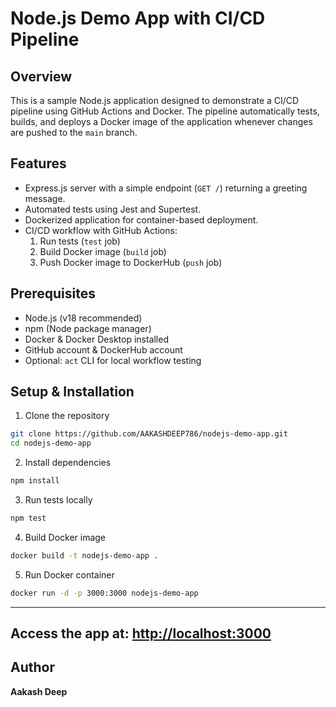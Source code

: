 # Node.js Demo App with CI/CD Pipeline

## Overview
This is a sample Node.js application designed to demonstrate a CI/CD pipeline using GitHub Actions and Docker. 
The pipeline automatically tests, builds, and deploys a Docker image of the application whenever changes are pushed to the `main` branch.

## Features
- Express.js server with a simple endpoint (`GET /`) returning a greeting message.
- Automated tests using Jest and Supertest.
- Dockerized application for container-based deployment.
- CI/CD workflow with GitHub Actions:
  1. Run tests (`test` job)
  2. Build Docker image (`build` job)
  3. Push Docker image to DockerHub (`push` job)


## Prerequisites
- Node.js (v18 recommended)
- npm (Node package manager)
- Docker & Docker Desktop installed
- GitHub account & DockerHub account
- Optional: `act` CLI for local workflow testing

## Setup & Installation
1. Clone the repository
```bash
git clone https://github.com/AAKASHDEEP786/nodejs-demo-app.git
cd nodejs-demo-app
```

2. Install dependencies
```bash
npm install
```

3. Run tests locally
```bash
npm test
```

4. Build Docker image
```bash
docker build -t nodejs-demo-app .
```

5. Run Docker container
```bash
docker run -d -p 3000:3000 nodejs-demo-app
```
---
Access the app at: [http://localhost:3000](http://localhost:3000)
---

## Author
**Aakash Deep**



